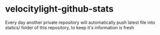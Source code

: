 # velocitylight-github-stats

Every day another private repository will automatically push latest file into statics/ folder of this repository, to keep it's information is fresh
